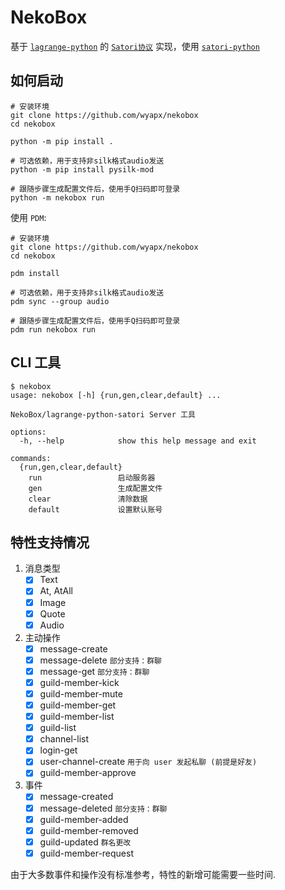 # NekoBox  

基于 [`lagrange-python`](https://github.com/LagrangeDev/lagrange-python) 的
[`Satori协议`](https://satori.js.org/zh-CN) 实现，使用 [`satori-python`](https://github.com/RF-Tar-Railt/satori-python)


## 如何启动

```shell
# 安装环境
git clone https://github.com/wyapx/nekobox
cd nekobox

python -m pip install .

# 可选依赖，用于支持非silk格式audio发送
python -m pip install pysilk-mod

# 跟随步骤生成配置文件后，使用手Q扫码即可登录
python -m nekobox run
```

使用 `PDM`:

```shell
# 安装环境
git clone https://github.com/wyapx/nekobox
cd nekobox

pdm install

# 可选依赖，用于支持非silk格式audio发送
pdm sync --group audio

# 跟随步骤生成配置文件后，使用手Q扫码即可登录
pdm run nekobox run
```

## CLI 工具

```shell
$ nekobox
usage: nekobox [-h] {run,gen,clear,default} ...

NekoBox/lagrange-python-satori Server 工具

options:
  -h, --help            show this help message and exit

commands:
  {run,gen,clear,default}
    run                 启动服务器
    gen                 生成配置文件
    clear               清除数据
    default             设置默认账号
```


## 特性支持情况

1. 消息类型  
   - [x] Text
   - [x] At, AtAll
   - [x] Image
   - [x] Quote
   - [x] Audio

2. 主动操作
   - [x] message-create
   - [x] message-delete `部分支持：群聊`
   - [x] message-get `部分支持：群聊`
   - [x] guild-member-kick
   - [x] guild-member-mute
   - [x] guild-member-get
   - [x] guild-member-list
   - [x] guild-list
   - [x] channel-list
   - [x] login-get
   - [x] user-channel-create `用于向 user 发起私聊 (前提是好友)`
   - [x] guild-member-approve

3. 事件
   - [x] message-created
   - [x] message-deleted  `部分支持：群聊`
   - [x] guild-member-added
   - [x] guild-member-removed
   - [x] guild-updated  `群名更改`
   - [x] guild-member-request

由于大多数事件和操作没有标准参考，特性的新增可能需要一些时间.
